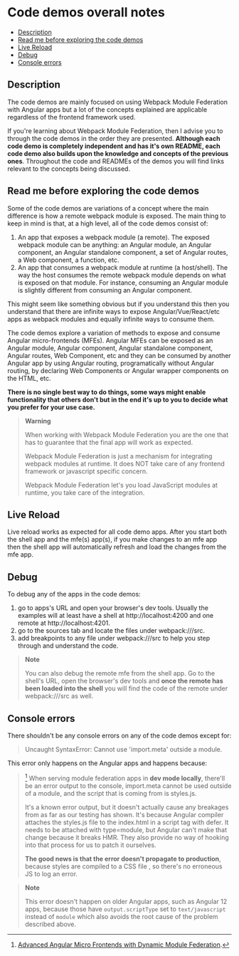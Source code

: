 # Code demos overall notes

- [Description](#description)
- [Read me before exploring the code demos](#read-me-before-exploring-the-code-demos)
- [Live Reload](#live-reload)
- [Debug](#debug)
- [Console errors](#console-errors)

## Description

The code demos are mainly focused on using Webpack Module Federation with Angular apps but a lot of the concepts explained are applicable regardless of the frontend framework used.

If you're learning about Webpack Module Federation, then I advise you to through the code demos in the order they are presented. **Although each code demo is completely independent and has it's own README, each code demo also builds upon the knowledge and concepts of the previous ones**. Throughout the code and READMEs of the demos you will find links relevant to the concepts being discussed. 

## Read me before exploring the code demos

Some of the code demos are variations of a concept where the main difference is how a remote webpack module is exposed. The main thing to keep in mind is that, at a high level, all of the code demos consist of:

1) An app that exposes a webpack module (a remote). The exposed webpack module can be anything: an Angular module, an Angular component, an Angular standalone component, a set of Angular routes, a Web component, a function, etc. 
2) An app that consumes a webpack module at runtime (a host/shell). The way the host consumes the remote webpack module depends on what is exposed on that module. For instance, consuming an Angular module is slightly different from consuming an Angular component.

This might seem like something obvious but if you understand this then you understand that there are infinite ways to expose Angular/Vue/React/etc apps as webpack modules and equally infinite ways to consume them. 

The code demos explore a variation of methods to expose and consume Angular micro-frontends (MFEs). Angular MFEs can be exposed as an Angular module, Angular component, Angular standalone component, Angular routes, Web Component, etc and they can be consumed by another Angular app by using Angular routing, programatically without Angular routing, by declaring Web Components or Angular wrapper components on the HTML, etc.

**There is no single best way to do things, some ways might enable functionality that others don't but in the end it's up to you to decide what you prefer for your use case.**

> **Warning**
>
> When working with Webpack Module Federation you are the one that has to guarantee that the final app will work as expected. 
> 
> Webpack Module Federation is just a mechanism for integrating webpack modules at runtime. It does NOT take care of any frontend framework or javascript specific concern. 
> 
> Webpack Module Federation let's you load JavaScript modules at runtime, you take care of the integration.
>

## Live Reload

Live reload works as expected for all code demo apps. After you start both the shell app and the mfe(s) app(s), if you make changes to an mfe app then the shell app will automatically refresh and load the changes from the mfe app.

## Debug

To debug any of the apps in the code demos:
1) go to apps's URL and open your browser's dev tools. Usually the examples will at least have a shell at http://localhost:4200 and one remote at http://localhost:4201.
2) go to the sources tab and locate the files under webpack:///src.
3) add breakpoints to any file under webpack:///src to help you step through and understand the code.

> **Note**
>
> You can also debug the remote mfe from the shell app. Go to the shell's URL, open the browser's dev tools and **once the remote has been loaded into the shell** you will find the code of the remote under webpack:///src as well.
>

## Console errors

There shouldn't be any console errors on any of the code demos except for:

> Uncaught SyntaxError: Cannot use 'import.meta' outside a module.

This error only happens on the Angular apps and happens because:

> [^1] When serving module federation apps in **dev mode locally**, there'll be an error output to the console, import.meta cannot be used outside of a module, and the script that is coming from is styles.js. 
> 
> It's a known error output, but it doesn't actually cause any breakages from as far as our testing has shown. It's because Angular compiler attaches the styles.js file to the index.html in a script tag with defer.
It needs to be attached with type=module, but Angular can't make that change because it breaks HMR. They also provide no way of hooking into that process for us to patch it ourselves.
>
> **The good news is that the error doesn't propagate to production**, because styles are compiled to a CSS file , so there's no erroneous JS to log an error.
>

[^1]: [Advanced Angular Micro Frontends with Dynamic Module Federation](https://nx.dev/recipes/angular/dynamic-module-federation-with-angular#dashboard-application).

> **Note**
>
> This error doesn't happen on older Angular apps, such as Angular 12 apps, because those have `output.scriptType` set to `text/javascript` instead of `module` which also avoids the root cause of the problem described above.
> 

